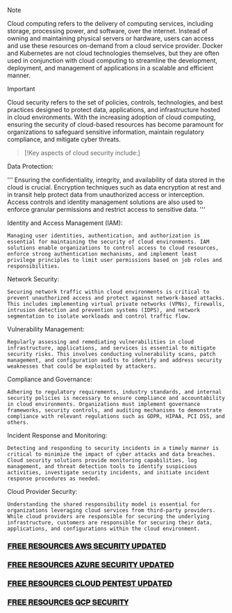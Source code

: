 > [!NOTE]
> Cloud computing refers to the delivery of computing services, including storage, processing power, and software, over the internet. Instead of owning and maintaining physical servers or hardware, users can access and use these resources on-demand from a cloud service provider.
> Docker and Kubernetes are not cloud technologies themselves, but they are often used in conjunction with cloud computing to streamline the development, deployment, and management of applications in a scalable and efficient manner.

> [!Important]
> Cloud security refers to the set of policies, controls, technologies, and best practices designed to protect data, applications, and infrastructure hosted in cloud environments.
> With the increasing adoption of cloud computing, ensuring the security of cloud-based resources has become paramount for organizations to safeguard sensitive information, maintain regulatory compliance, and mitigate cyber threats.

> [!Key aspects of cloud security include:]

Data Protection:

'''
Ensuring the confidentiality, integrity, and availability of data stored in the cloud is crucial. Encryption techniques such as data encryption at rest and in transit help protect data from unauthorized access or interception. Access controls and identity management solutions are also used to enforce granular permissions and restrict access to sensitive data.
'''

Identity and Access Management (IAM): 

    Managing user identities, authentication, and authorization is essential for maintaining the security of cloud environments. IAM solutions enable organizations to control access to cloud resources, enforce strong authentication mechanisms, and implement least privilege principles to limit user permissions based on job roles and responsibilities.

Network Security:

    Securing network traffic within cloud environments is critical to prevent unauthorized access and protect against network-based attacks. This includes implementing virtual private networks (VPNs), firewalls, intrusion detection and prevention systems (IDPS), and network segmentation to isolate workloads and control traffic flow.

Vulnerability Management: 
    
    Regularly assessing and remediating vulnerabilities in cloud infrastructure, applications, and services is essential to mitigate security risks. This involves conducting vulnerability scans, patch management, and configuration audits to identify and address security weaknesses that could be exploited by attackers.

Compliance and Governance: 

    Adhering to regulatory requirements, industry standards, and internal security policies is necessary to ensure compliance and accountability in cloud environments. Organizations must implement governance frameworks, security controls, and auditing mechanisms to demonstrate compliance with relevant regulations such as GDPR, HIPAA, PCI DSS, and others.

Incident Response and Monitoring: 

    Detecting and responding to security incidents in a timely manner is critical to minimize the impact of cyber attacks and data breaches. Cloud security solutions provide monitoring capabilities, log management, and threat detection tools to identify suspicious activities, investigate security incidents, and initiate incident response procedures as needed.

Cloud Provider Security:

    Understanding the shared responsibility model is essential for organizations leveraging cloud services from third-party providers. While cloud providers are responsible for securing the underlying infrastructure, customers are responsible for securing their data, applications, and configurations within the cloud environment.

### [𝐅𝐑𝐄𝐄 𝐑𝐄𝐒𝐎𝐔𝐑𝐂𝐄𝐒 𝐀𝐖𝐒 𝐒𝐄𝐂𝐔𝐑𝐈𝐓𝐘 𝐔𝐏𝐃𝐀𝐓𝐄𝐃](https://github.com/SilkRoadModerator/Cloud_Security/blob/main/%F0%9D%90%85%F0%9D%90%91%F0%9D%90%84%F0%9D%90%84_%F0%9D%90%91%F0%9D%90%84%F0%9D%90%92%F0%9D%90%8E%F0%9D%90%94%F0%9D%90%91%F0%9D%90%82%F0%9D%90%84%F0%9D%90%92_%F0%9D%90%80%F0%9D%90%96%F0%9D%90%92_%F0%9D%90%92%F0%9D%90%84%F0%9D%90%82%F0%9D%90%94%F0%9D%90%91%F0%9D%90%88%F0%9D%90%93%F0%9D%90%98_%F0%9D%90%94%F0%9D%90%8F%F0%9D%90%83%F0%9D%90%80%F0%9D%90%93%F0%9D%90%84%F0%9D%90%83.md)

### [𝐅𝐑𝐄𝐄 𝐑𝐄𝐒𝐎𝐔𝐑𝐂𝐄𝐒 𝐀𝐙𝐔𝐑𝐄 𝐒𝐄𝐂𝐔𝐑𝐈𝐓𝐘 𝐔𝐏𝐃𝐀𝐓𝐄𝐃](https://github.com/SilkRoadModerator/Cloud_Security/blob/main/%F0%9D%90%85%F0%9D%90%91%F0%9D%90%84%F0%9D%90%84_%F0%9D%90%91%F0%9D%90%84%F0%9D%90%92%F0%9D%90%8E%F0%9D%90%94%F0%9D%90%91%F0%9D%90%82%F0%9D%90%84%F0%9D%90%92_%F0%9D%90%80%F0%9D%90%99%F0%9D%90%94%F0%9D%90%91%F0%9D%90%84_%F0%9D%90%92%F0%9D%90%84%F0%9D%90%82%F0%9D%90%94%F0%9D%90%91%F0%9D%90%88%F0%9D%90%93%F0%9D%90%98_%F0%9D%90%94%F0%9D%90%8F%F0%9D%90%83%F0%9D%90%80%F0%9D%90%93%F0%9D%90%84%F0%9D%90%83.md)

### [𝐅𝐑𝐄𝐄 𝐑𝐄𝐒𝐎𝐔𝐑𝐂𝐄𝐒 𝐂𝐋𝐎𝐔𝐃 𝐏𝐄𝐍𝐓𝐄𝐒𝐓 𝐔𝐏𝐃𝐀𝐓𝐄𝐃](https://github.com/SilkRoadModerator/Cloud_Security/blob/main/%F0%9D%90%85%F0%9D%90%91%F0%9D%90%84%F0%9D%90%84_%F0%9D%90%91%F0%9D%90%84%F0%9D%90%92%F0%9D%90%8E%F0%9D%90%94%F0%9D%90%91%F0%9D%90%82%F0%9D%90%84%F0%9D%90%92_%F0%9D%90%82%F0%9D%90%8B%F0%9D%90%8E%F0%9D%90%94%F0%9D%90%83_%F0%9D%90%8F%F0%9D%90%84%F0%9D%90%8D%F0%9D%90%93%F0%9D%90%84%F0%9D%90%92%F0%9D%90%93_%F0%9D%90%94%F0%9D%90%8F%F0%9D%90%83%F0%9D%90%80%F0%9D%90%93%F0%9D%90%84%F0%9D%90%83.md)

### [𝐅𝐑𝐄𝐄 𝐑𝐄𝐒𝐎𝐔𝐑𝐂𝐄𝐒 𝐆𝐂𝐏 𝐒𝐄𝐂𝐔𝐑𝐈𝐓𝐘](https://github.com/SilkRoadModerator/Cloud_Security/blob/main/%F0%9D%90%85%F0%9D%90%91%F0%9D%90%84%F0%9D%90%84_%F0%9D%90%91%F0%9D%90%84%F0%9D%90%92%F0%9D%90%8E%F0%9D%90%94%F0%9D%90%91%F0%9D%90%82%F0%9D%90%84%F0%9D%90%92_%F0%9D%90%86%F0%9D%90%82%F0%9D%90%8F_%F0%9D%90%92%F0%9D%90%84%F0%9D%90%82%F0%9D%90%94%F0%9D%90%91%F0%9D%90%88%F0%9D%90%93%F0%9D%90%98.md)
